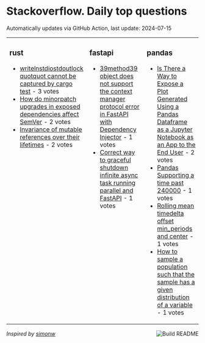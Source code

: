 # Stackoverflow. Daily top questions 

Automatically updates via GitHub Action, last update: <!-- date starts -->2024-07-15<!-- date ends -->


<table><tr><td valign="top" width="33%">

### rust
<!-- rust starts -->
* [writelnstdiostdoutlock quotquot cannot be captured by cargo test](https://stackoverflow.com/questions/78749063/writelnstdiostdout-lock-cannot-be-captured-by-cargo-test) - 3 votes
* [How do minorpatch upgrades in exposed dependencies affect SemVer](https://stackoverflow.com/questions/78747463/how-do-minor-patch-upgrades-in-exposed-dependencies-affect-semver) - 2 votes
* [Invariance of mutable references over their lifetimes](https://stackoverflow.com/questions/78750793/invariance-of-mutable-references-over-their-lifetimes) - 2 votes
<!-- rust ends -->
</td><td valign="top" width="34%">


### fastapi
<!-- fastapi starts -->
* [39method39 object does not support the context manager protocol error in FastAPI with Dependency Injector](https://stackoverflow.com/questions/78749668/method-object-does-not-support-the-context-manager-protocol-error-in-fastapi-w) - 1 votes
* [Correct way to graceful shutdown infinite async task running parallel and FastAPI](https://stackoverflow.com/questions/78750450/correct-way-to-graceful-shutdown-infinite-async-task-running-parallel-and-fastap) - 1 votes
<!-- fastapi ends -->
</td><td valign="top" width="34%">


### pandas
<!-- pandas starts -->
* [Is There a Way to Expose a Plot Generated Using a Pandas Dataframe as a Jupyter Notebook as an App to the End User](https://stackoverflow.com/questions/78745907/is-there-a-way-to-expose-a-plot-generated-using-a-pandas-dataframe-as-a-jupyter) - 2 votes
* [Pandas Supporting a time past 240000](https://stackoverflow.com/questions/78746852/pandas-supporting-a-time-past-240000) - 1 votes
* [Rolling mean timedelta offset min_periods and center](https://stackoverflow.com/questions/78748860/rolling-mean-timedelta-offset-min-periods-and-center) - 1 votes
* [How to sample a population such that the sample has a given distribution of a variable](https://stackoverflow.com/questions/78745592/how-to-sample-a-population-such-that-the-sample-has-a-given-distribution-of-a-va) - 1 votes
<!-- pandas ends -->
</td></tr></table>

<a href="https://github.com/hp0404/hp0404/actions"><img src="https://github.com/hp0404/hp0404/workflows/Build%20README/badge.svg" align="right" alt="Build README"></a> <p>*Inspired by  [simonw](https://github.com/simonw/simonw)*</p>
